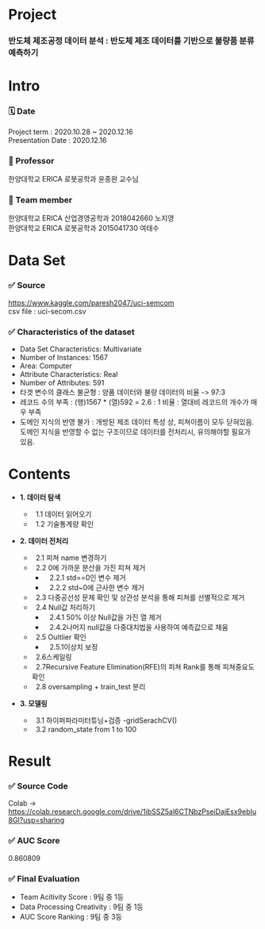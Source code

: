 # Project 
### 반도체 제조공정 데이터 분석  : 반도체 제조 데이터를 기반으로 불량품 분류예측하기 


# Intro 
### 🗓️ Date 
Project term : 2020.10.28 ~ 2020.12.16 </br>
Presentation Date : 2020.12.16 </br>
### :man: Professor 
  한양대학교 ERICA 로봇공학과 윤종완 교수님 
### 👥 Team member 
  한양대학교 ERICA 산업경영공학과 2018042660 노지영  <br/>
  한양대학교 ERICA 로봇공학과 2015041730 여태수 
  
  
# Data Set 
### ✅ Source 
https://www.kaggle.com/paresh2047/uci-semcom <br/>
csv file : uci-secom.csv

### ✅ Characteristics of the dataset 
- Data Set Characteristics: Multivariate
- Number of Instances: 1567
- Area: Computer
- Attribute Characteristics: Real
- Number of Attributes: 591
- 타겟 변수의 클래스 불균형 : 양품 데이터와 불량 데이터의 비율 -> 97:3
- 레코드 수의 부족 : (행)1567 * (열)592 = 2.6 : 1 비율 : 열대비 레코드의 개수가 매우 부족
- 도메인 지식의 반영 불가 : 개방된 제조 데이터 특성 상, 피쳐이름이 모두 닫혀있음. 도메인 지식을 반영할 수 없는 구조이므로 데이터를 전처리시, 유의해야할 필요가 있음. 
  
# Contents 
- **1. 데이터 탐색**
  - &nbsp; 1.1 데이터 읽어오기
  - &nbsp; 1.2 기술통계량 확인
  
- **2. 데이터 전처리**
  - &nbsp; 2.1 피쳐 name 변경하기
  - &nbsp; 2.2 0에 가까운 분산을 가진 피쳐 제거
    - &nbsp;&nbsp; 2.2.1 std==0인 변수 제거
    - &nbsp;&nbsp; 2.2.2 std~0에 근사한 변수 제거
  - &nbsp; 2.3 다중공선성 문제 확인 및 상관성 분석을 통해 피쳐를 선별적으로 제거
  - &nbsp; 2.4 Null값 처리하기
    - &nbsp;&nbsp; 2.4.1 50% 이상 Null값을 가진 열 제거
    - &nbsp;&nbsp; 2.4.2나머지 null값을 다중대치법을 사용하여 예측값으로 채움
  - &nbsp; 2.5 Oultlier 확인
    - &nbsp;&nbsp; 2.5.1이상치 보정
  - &nbsp; 2.6스케일링
  - &nbsp; 2.7Recursive Feature Elimination(RFE)의 피쳐 Rank를 통해 피쳐중요도 확인
  - &nbsp; 2.8 oversampling + train_test 분리
  
- **3. 모델링**
  - &nbsp; 3.1 하이퍼파라미터튜닝+검증 -gridSerachCV()
  - &nbsp; 3.2 random_state from 1 to 100

# Result
### ✅ Source Code 
Colab -> https://colab.research.google.com/drive/1ibSSZ5al6CTNbzPseiDajEsx9ebIu8GI?usp=sharing
### ✅ AUC Score 
0.860809
### ✅ Final Evaluation
- Team Acitivity Score : 9팀 중 1등 
- Data Processing Creativity :  9팀 중 1등
- AUC Score Ranking : 9팀 중 3등 
